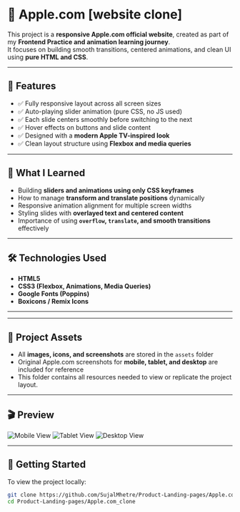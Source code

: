 # 🍎 Apple.com [website clone] 

This project is a **responsive Apple.com official website**, created as part of my **Frontend Practice and animation learning journey**.  
It focuses on building smooth transitions, centered animations, and clean UI using **pure HTML and CSS**.

---

## 🚀 Features

- ✅ Fully responsive layout across all screen sizes  
- ✅ Auto-playing slider animation (pure CSS, no JS used)  
- ✅ Each slide centers smoothly before switching to the next  
- ✅ Hover effects on buttons and slide content  
- ✅ Designed with a **modern Apple TV-inspired look**  
- ✅ Clean layout structure using **Flexbox and media queries**

---

## 🧠 What I Learned

- Building **sliders and animations using only CSS keyframes**  
- How to manage **transform and translate positions** dynamically  
- Responsive animation alignment for multiple screen widths  
- Styling slides with **overlayed text and centered content**  
- Importance of using **`overflow`, `translate`, and smooth transitions** effectively  

---

## 🛠️ Technologies Used

- **HTML5**  
- **CSS3 (Flexbox, Animations, Media Queries)**  
- **Google Fonts (Poppins)**  
- **Boxicons / Remix Icons**

---

---

## 📂 Project Assets

- All **images, icons, and screenshots** are stored in the `assets` folder  
- Original Apple.com screenshots for **mobile, tablet, and desktop** are included for reference  
- This folder contains all resources needed to view or replicate the project layout.  

---

## 🎬 Preview

![Mobile View](Assets/Screenshot/mobile.png)
![Tablet View](Assets/Screenshot/tablet.png)
![Desktop View](Assets/screenshot/desktop.png)

---

## 🚀 Getting Started

To view the project locally:

```bash
git clone https://github.com/SujalMhetre/Product-Landing-pages/Apple.com_clone.git
cd Product-Landing-pages/Apple.com_clone
